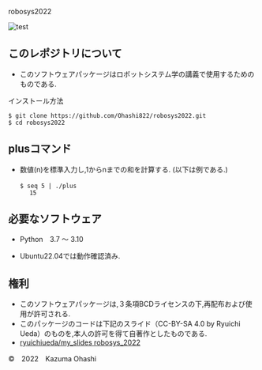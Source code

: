 robosys2022

![test](https://github.com/Ohashi822/robosys2022/actions/workflows/test.yml/badge.svg)

## このレポジトリについて
* このソフトウェアパッケージはロボットシステム学の講義で使用するためのものである.

インストール方法 
```
$ git clone https://github.com/Ohashi822/robosys2022.git
$ cd robosys2022
```

## plusコマンド
* 数値(n)を標準入力し,1からnまでの和を計算する. (以下は例である.)
```　
　　$ seq 5 | ./plus
      15
```

## 必要なソフトウェア
* Python　3.7 ～ 3.10

* Ubuntu22.04では動作確認済み.

## 権利
* このソフトウェアパッケージは,３条項BCDライセンスの下,再配布および使用が許可される.
* このパッケージのコードは下記のスライド（CC-BY-SA 4.0 by Ryuichi Ueda）のものを,本人の許可を得て自著作としたものである.
* [ryuichiueda/my_slides robosys_2022](https://github.com/ryuichiueda/my_slides/tree/master/robosys_2022)
 

©　2022　Kazuma Ohashi

